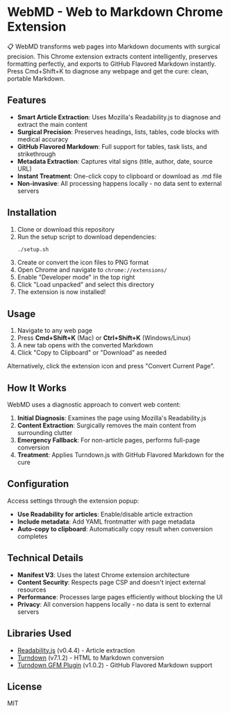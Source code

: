 # WebMD - Web to Markdown Chrome Extension

📋 WebMD transforms web pages into Markdown documents with surgical precision. This Chrome extension extracts content intelligently, preserves formatting perfectly, and exports to GitHub Flavored Markdown instantly. Press Cmd+Shift+K to diagnose any webpage and get the cure: clean, portable Markdown.

## Features

- **Smart Article Extraction**: Uses Mozilla's Readability.js to diagnose and extract the main content
- **Surgical Precision**: Preserves headings, lists, tables, code blocks with medical accuracy
- **GitHub Flavored Markdown**: Full support for tables, task lists, and strikethrough
- **Metadata Extraction**: Captures vital signs (title, author, date, source URL)
- **Instant Treatment**: One-click copy to clipboard or download as .md file
- **Non-invasive**: All processing happens locally - no data sent to external servers

## Installation

1. Clone or download this repository
2. Run the setup script to download dependencies:
   ```bash
   ./setup.sh
   ```
3. Create or convert the icon files to PNG format
4. Open Chrome and navigate to `chrome://extensions/`
5. Enable "Developer mode" in the top right
6. Click "Load unpacked" and select this directory
7. The extension is now installed!

## Usage

1. Navigate to any web page
2. Press **Cmd+Shift+K** (Mac) or **Ctrl+Shift+K** (Windows/Linux)
3. A new tab opens with the converted Markdown
4. Click "Copy to Clipboard" or "Download" as needed

Alternatively, click the extension icon and press "Convert Current Page".

## How It Works

WebMD uses a diagnostic approach to convert web content:

1. **Initial Diagnosis**: Examines the page using Mozilla's Readability.js
2. **Content Extraction**: Surgically removes the main content from surrounding clutter
3. **Emergency Fallback**: For non-article pages, performs full-page conversion
4. **Treatment**: Applies Turndown.js with GitHub Flavored Markdown for the cure

## Configuration

Access settings through the extension popup:

- **Use Readability for articles**: Enable/disable article extraction
- **Include metadata**: Add YAML frontmatter with page metadata
- **Auto-copy to clipboard**: Automatically copy result when conversion completes

## Technical Details

- **Manifest V3**: Uses the latest Chrome extension architecture
- **Content Security**: Respects page CSP and doesn't inject external resources
- **Performance**: Processes large pages efficiently without blocking the UI
- **Privacy**: All conversion happens locally - no data is sent to external servers

## Libraries Used

- [Readability.js](https://github.com/mozilla/readability) (v0.4.4) - Article extraction
- [Turndown](https://github.com/domchristie/turndown) (v7.1.2) - HTML to Markdown conversion
- [Turndown GFM Plugin](https://github.com/domchristie/turndown-plugin-gfm) (v1.0.2) - GitHub Flavored Markdown support

## License

MIT